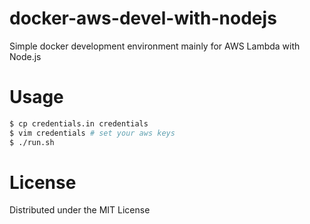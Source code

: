 # docker-aws-devel-with-nodejs

Simple docker development environment mainly for AWS Lambda with Node.js

# Usage

```bash
$ cp credentials.in credentials
$ vim credentials # set your aws keys
$ ./run.sh
```

# License

Distributed under the MIT License
